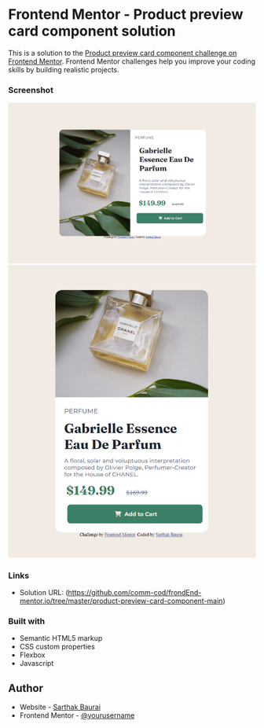 # Frontend Mentor - Product preview card component solution

This is a solution to the [Product preview card component challenge on Frontend Mentor](https://www.frontendmentor.io/challenges/product-preview-card-component-GO7UmttRfa). Frontend Mentor challenges help you improve your coding skills by building realistic projects. 


### Screenshot

![Desktop screenshot](/product-preview-card-component-main/product-preview-card-component-main/screenshots/desktop.png)
![Mobile screenshot](/product-preview-card-component-main/product-preview-card-component-main/screenshots/mobile.png)

### Links

- Solution URL: (https://github.com/comm-cod/frondEnd-mentor.io/tree/master/product-preview-card-component-main)



### Built with

- Semantic HTML5 markup
- CSS custom properties
- Flexbox
- Javascript


## Author

- Website - [Sarthak Baurai](https://www.your-site.com)
- Frontend Mentor - [@yourusername](https://www.frontendmentor.io/profile/yourusername)